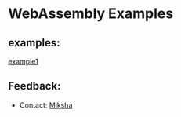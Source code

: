 # WebAssembly Examples

## examples:

[example1](https://cdn.rawgit.com/nn1k1kvn/WebAssembly_Examples/41862ef3/example_1/hello_world.html)

## Feedback:
- Contact: [Miksha](https://fb.com/miksha.happy)
